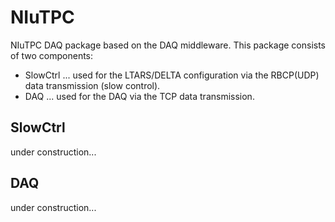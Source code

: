 # NIuTPC

NIuTPC DAQ package based on the DAQ middleware.
This package consists of two components:
- SlowCtrl ... used for the LTARS/DELTA configuration via the RBCP(UDP) data transmission (slow control).
- DAQ ... used for the DAQ via the TCP data transmission.

## SlowCtrl

under construction...

## DAQ

under construction...
